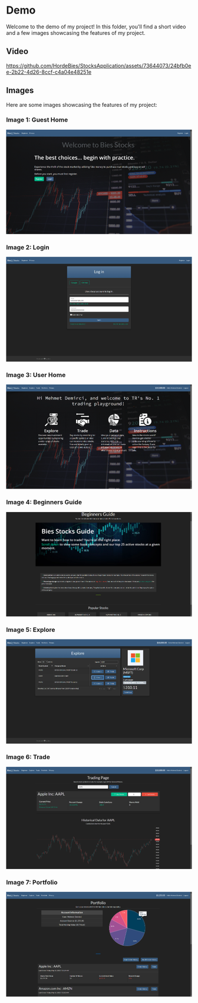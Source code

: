 # Demo

Welcome to the demo of my project! In this folder, you'll find a short video and a few images showcasing the features of my project.

## Video

https://github.com/HordeBies/StocksApplication/assets/73644073/24bfb0ee-2b22-4d26-8ccf-c4a04e48251e

## Images

Here are some images showcasing the features of my project:

### Image 1: Guest Home

![Image 1](./GuestHome.png)

### Image 2: Login

![Image 2](./Login.png)

### Image 3: User Home

![Image 3](./UserHome.png)

### Image 4: Beginners Guide

![Image 4](./Beginners.png)

### Image 5: Explore

![Image 5](./Explore.png)

### Image 6: Trade

![Image 6](./Trade.png)

### Image 7: Portfolio

![Image 7](./Portfolio.png)
